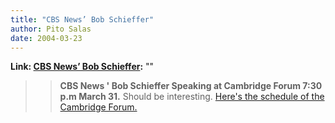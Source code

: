 ```yaml
---
title: "CBS News’ Bob Schieffer"
author: Pito Salas
date: 2004-03-23
---
```


**Link: [CBS News’ Bob Schieffer](None):** ""


>>

>>  
>
>>

>> **CBS News ' Bob Schieffer Speaking at Cambridge Forum 7:30 p.m March 31.**
Should be interesting. [Here's the schedule of the Cambridge
Forum.](<http://www.cambridgeforum.org/cfweb/cfschedule.html>)


